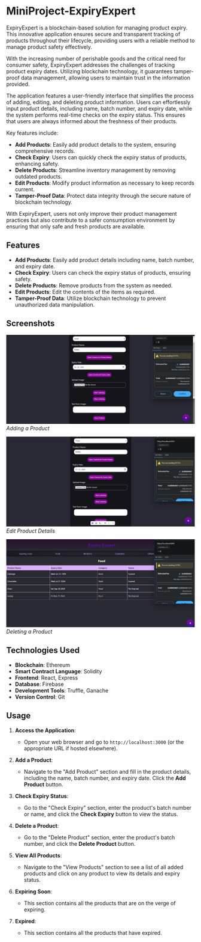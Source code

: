 # MiniProject-ExpiryExpert

ExpiryExpert is a blockchain-based solution for managing product expiry. This innovative application ensures secure and transparent tracking of products throughout their lifecycle, providing users with a reliable method to manage product safety effectively. 

With the increasing number of perishable goods and the critical need for consumer safety, ExpiryExpert addresses the challenges of tracking product expiry dates. Utilizing blockchain technology, it guarantees tamper-proof data management, allowing users to maintain trust in the information provided. 

The application features a user-friendly interface that simplifies the process of adding, editing, and deleting product information. Users can effortlessly input product details, including name, batch number, and expiry date, while the system performs real-time checks on the expiry status. This ensures that users are always informed about the freshness of their products.

Key features include:
- **Add Products**: Easily add product details to the system, ensuring comprehensive records.
- **Check Expiry**: Users can quickly check the expiry status of products, enhancing safety.
- **Delete Products**: Streamline inventory management by removing outdated products.
- **Edit Products**: Modify product information as necessary to keep records current.
- **Tamper-Proof Data**: Protect data integrity through the secure nature of blockchain technology.

With ExpiryExpert, users not only improve their product management practices but also contribute to a safer consumption environment by ensuring that only safe and fresh products are available. 

## Features

- **Add Products**: Easily add product details including name, batch number, and expiry date.
- **Check Expiry**: Users can check the expiry status of products, ensuring safety.
- **Delete Products**: Remove products from the system as needed.
- **Edit Products**: Edit the contents of the items as required.
- **Tamper-Proof Data**: Utilize blockchain technology to prevent unauthorized data manipulation.

## Screenshots

![Add Product](https://github.com/Ashriya26/MiniProject-ExpiryExpert/blob/main/images/add.png)
*Adding a Product*

![Edit Product](https://github.com/Ashriya26/MiniProject-ExpiryExpert/blob/main/images/edit.png)
*Edit Product Details*

![Deleting Product](https://github.com/Ashriya26/MiniProject-ExpiryExpert/blob/main/images/delete.png)
*Deleting a Product*

## Technologies Used

- **Blockchain**: Ethereum
- **Smart Contract Language**: Solidity
- **Frontend**: React, Express
- **Database**: Firebase
- **Development Tools**: Truffle, Ganache
- **Version Control**: Git

## Usage

1. **Access the Application**:
   - Open your web browser and go to `http://localhost:3000` (or the appropriate URL if hosted elsewhere).

2. **Add a Product**:
   - Navigate to the "Add Product" section and fill in the product details, including the name, batch number, and expiry date. Click the **Add Product** button.

3. **Check Expiry Status**:
   - Go to the "Check Expiry" section, enter the product's batch number or name, and click the **Check Expiry** button to view the status.

4. **Delete a Product**:
   - Go to the "Delete Product" section, enter the product's batch number, and click the **Delete Product** button.

5. **View All Products**:
   - Navigate to the "View Products" section to see a list of all added products and click on any product to view its details and expiry status.

6. **Expiring Soon**:
   - This section contains all the products that are on the verge of expiring.

7. **Expired**:
   - This section contains all the products that have expired.
